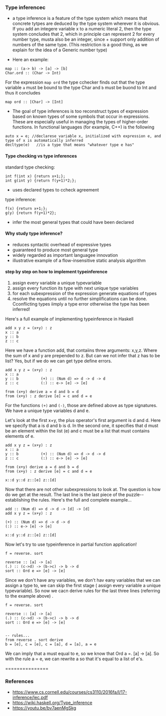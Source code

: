 ### Type inferencec 

- a type inference is a feature of the type system which means that concrete tytpes are deduced by the type system wherever it is obvious. If you add an integere variable x to a numeric literal 2, then the type system concludes that 2, which in principle can represent 2 for every number type, musta also be an integer, since + support only addition of numbers of the same type. (This restriction is a good thing, as we explain for the idea of a Generic number type)

- Here an example:
```
map :: (a-> b) -> [a] -> [b]
Char.ord :: (Char -> Int)
```
For the expression `map ord` the type cchecker finds out that the type variable `a` must be bound to the type Char and `b` must be buond to Int and thus it concludes

```
map ord :: [Char] -> [Int]
```

- The goal of type inferences is too reconstruct types of expression based on known types of some symbols that occur in expressions. These are especially useful in managing the types of higher-order functions. In functional languages (for example, C++) is the following

```
auto x = e; //declarese variable x, initialized with expression e, and type of x is automatically inferred
decltype(e)   //is a type that means "whatever type e has"
```

#### Type checking vs type inferences

standard type checking:
```
int f(int x) {return x+1;};
int g(int y) {return f(y+1)*2;};
```
- uses declared types to ccheck agreement 

type inference:
```
f(x) {return x+1;};
g(y) {return f(y+1)*2};
```
- infer the most general types that could have been declared

#### Why study type inference?
- reduces syntactic overhead of expressive types 
- guaranteed to produce most general type 
- widely regarded as important languagee innovation
- illustrative example of a flow-insensitive static analysis algorithm

#### step by step on how to implement typeinference 

1) assign every variable a unique typevariable
2) assign every function its type with next unique type variables
3) for each subexpression of the expression generate equations of types
4) resolve the equations until no further simplifications can be done. Cconflicting types iimply a type error otherwiise the type has been inferred! 

Here's a full example of implementing typeinference in Haskell
```
add x y z = (x+y) : z
x :: a
y :: b
z :: c
```
Here we have a function add, that contaiins three arguments: x,y,z. Where the sum of x and y are prepended to z. 
But can we not infer that z has to be list? Yes, but if we do we can get type define errors.


```
add x y z = (x+y) : z
x :: a
y :: b          (+) :: (Num d) => d -> d -> d
z :: c          (:) :: e-> [e] -> [e]

from (x+y) derive a = d and b = d
from (x+y) : z derive [e] = c and d = e
```

For the functions `(+)` and `(-)`, those are defined above as type signatures. We have a unique type variables d and e. 

Let's look at the first x+y, the plus operator's first argument is d and d. Here we specify that a is d and b is d. 
In the second one, it specifies that d must be an element within the list (e) and c must be a list that must contains elements of e. 


```
add x y z = (x+y) : z
x :: a
y :: b          (+) :: (Num d) => d -> d -> d
z :: c          (:) :: e-> [e] -> [e]

from (x+y) derive a = d and b = d
from (x+y) : z derive [e] = c and d = e

x::d y::d z::[e] z::[d]
```
Now that there are not other subexpressions to look at. The question is how do we get at the result. The last line is the last piece of the puzzle--establishing the rules. Here's the full and complete example...


```
add :: (Num d) => d -> d -> [d] -> [d]
add x y z = (x+y) : z

(+) :: (Num d) => d -> d -> d
(:) :: e-> [e] -> [e]

x::d y::d z::[e] z::[d]
```

Now let's try to use typeinference in partial function application!

```
f = reverse. sort

reverse :: [a] -> [a]
(.) :: (c->d) -> (b->c) -> b -> d
sort :: Ord e => [e] -> [e]
```
Since we don't have any variables, we don't hav eany variables that we can assign a type to, we can skip the first stage ( assign every variable a unique typevariable). So now we cacn derive rules for the last three lines (referring to the example above) .

```
f = reverse. sort

reverse :: [a] -> [a]
(.) :: (c->d) -> (b->c) -> b -> d
sort :: Ord e => [e] -> [e]


-- rules...
from reverse . sort derive 
b = [e], c = [e], c = [a], d = [a], a = e
```
We can imply that a must equal to e, so we know that Ord a =. [a] -> [a]. So with the rule a = e, we can rewrite a so that it's equal to a list of e's.

===============
### References 
- https://www.cs.cornell.edu/courses/cs3110/2016fa/l/17-inference/lec.pdf
- https://wiki.haskell.org/Type_inference
- https://youtu.be/bv7aenMgSkg
